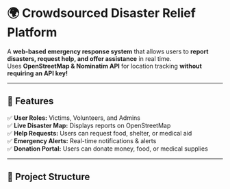 # 🌍 Crowdsourced Disaster Relief Platform  
A **web-based emergency response system** that allows users to **report disasters, request help, and offer assistance** in real time.  
Uses **OpenStreetMap & Nominatim API** for location tracking **without requiring an API key!**  

---

## 🚀 Features  
✅ **User Roles:** Victims, Volunteers, and Admins  
✅ **Live Disaster Map:** Displays reports on OpenStreetMap  
✅ **Help Requests:** Users can request food, shelter, or medical aid  
✅ **Emergency Alerts:** Real-time notifications & alerts  
✅ **Donation Portal:** Users can donate money, food, or medical supplies  

---

## 📂 Project Structure  
